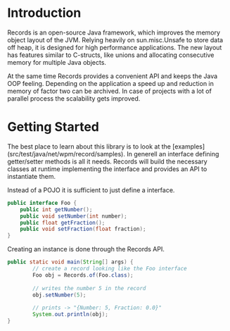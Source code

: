 Introduction
=======

Records is an open-source Java framework, which improves the memory object layout of the JVM. Relying heavily on sun.misc.Unsafe to store data off heap, it is designed for high performance applications. The new layout has features similar to C-structs, like unions and allocating consecutive memory for multiple Java objects. 

At the same time Records provides a convenient API and keeps the Java OOP feeling. Depending on the application a speed up and reduction in memory of factor two can be archived. In case of projects with a lot of parallel process the scalability gets improved.

Getting Started
=======

The best place to learn about this library is to look at the [examples] (src/test/java/net/wpm/record/samples). In generell an interface defining getter/setter methods is all it needs. Records will build the necessary classes at runtime implementing the interface and provides an API to instantiate them. 

  
Instead of a POJO it is sufficient to just define a interface.
```java
public interface Foo {
	public int getNumber();
	public void setNumber(int number);
	public float getFraction();
	public void setFraction(float fraction);
}
```

Creating an instance is done through the Records API.
```java
public static void main(String[] args) {
		// create a record looking like the Foo interface
		Foo obj = Records.of(Foo.class);
		
		// writes the number 5 in the record
		obj.setNumber(5);
		
		// prints -> "{Number: 5, Fraction: 0.0}"
		System.out.println(obj);
}
```